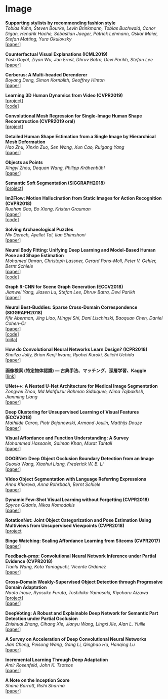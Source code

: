 # Image  

**Supporting stylists by recommending fashion style**  
*Tobias Kuhn, Steven Bourke, Levin Brinkmann, Tobias Buchwald, Conor Digan, Hendrik Hache, Sebastian Jaeger, Patrick Lehmann, Oskar Maier, Stefan Matting, Yura Okulovsky*  
[[paper](https://arxiv.org/abs/1908.09493)]  

**Counterfactual Visual Explanations (ICML2019)**    
*Yash Goyal, Ziyan Wu, Jan Ernst, Dhruv Batra, Devi Parikh, Stefan Lee*  
[[paper](https://arxiv.org/abs/1904.07451)]  

**Cerberus: A Multi-headed Derenderer**  
*Boyang Deng, Simon Kornblith, Geoffrey Hinton*  
[[paper](https://arxiv.org/abs/1905.11940)]  

**Learning 3D Human Dynamics from Video (CVPR2019)**  
[[project](https://akanazawa.github.io/human_dynamics/)]  
[[code](https://github.com/akanazawa/human_dynamics)]  

**Convolutional Mesh Regression for Single-Image Human Shape Reconstruction (CVPR2019 oral)**  
[[project](https://www.seas.upenn.edu/~nkolot/projects/cmr/)]  

**Detailed Human Shape Estimation from a Single Image by Hierarchical Mesh Deformation**  
*Hao Zhu, Xinxin Zuo, Sen Wang, Xun Cao, Ruigang Yang*  
[[paper](https://arxiv.org/abs/1904.10506)]  
 
**Objects as Points**  
*Xingyi Zhou, Dequan Wang, Philipp Krähenbühl*  
[[paper](https://arxiv.org/abs/1904.07850)]  

**Semantic Soft Segmentation (SIGGRAPH2018)**  
[[project](http://people.inf.ethz.ch/aksoyy/sss/)]  

**Im2Flow: Motion Hallucination from Static Images for Action Recognition (CVPR2018)**  
*Ruohan Gao, Bo Xiong, Kristen Grauman*  
[[paper](https://arxiv.org/abs/1712.04109)]  
[[code](http://vision.cs.utexas.edu/projects/im2flow/)]  

**Solving Archaeological Puzzles**  
*Niv Derech, Ayellet Tal, Ilan Shimshoni*  
[[paper](https://arxiv.org/abs/1812.10553)]  

**Neural Body Fitting: Unifying Deep Learning and Model-Based Human Pose and Shape Estimation**  
*Mohamed Omran, Christoph Lassner, Gerard Pons-Moll, Peter V. Gehler, Bernt Schiele*  
[[paper](https://arxiv.org/abs/1808.05942)]  
[[code](https://github.com/mohomran/neural_body_fitting)]  

**Graph R-CNN for Scene Graph Generation (ECCV2018)**  
*Jianwei Yang, Jiasen Lu, Stefan Lee, Dhruv Batra, Devi Parikh*  
[[paper](https://arxiv.org/abs/1808.00191)]  

**Neural Best-Buddies: Sparse Cross-Domain Correspondence (SIGGRAPH2018)**  
*Kfir Aberman, Jing Liao, Mingyi Shi, Dani Lischinski, Baoquan Chen, Daniel Cohen-Or*  
[[paper](https://arxiv.org/abs/1805.04140)]  
[[code](https://github.com/kfiraberman/neural_best_buddies)]  
[[qiita](https://qiita.com/no_more_syakai/items/bc078011913c8cd616a0)]  

**How do Convolutional Neural Networks Learn Design? (ICPR2018)**    
*Shailza Jolly, Brian Kenji Iwana, Ryohei Kuroki, Seiichi Uchida*  
[[paper](https://arxiv.org/abs/1808.08402)]  

**画像検索 (特定物体認識) — 古典手法、マッチング、深層学習、Kaggle**  
[[link](https://speakerdeck.com/smly/hua-xiang-jian-suo-te-ding-wu-ti-ren-shi-gu-dian-shou-fa-matutingu-shen-ceng-xue-xi-kaggle)]  

**UNet++: A Nested U-Net Architecture for Medical Image Segmentation**  
*Zongwei Zhou, Md Mahfuzur Rahman Siddiquee, Nima Tajbakhsh, Jianming Liang*  
[[paper](https://arxiv.org/abs/1807.10165)]  

**Deep Clustering for Unsupervised Learning of Visual Features (ECCV2018)**  
*Mathilde Caron, Piotr Bojanowski, Armand Joulin, Matthijs Douze*  
[[paper](https://arxiv.org/abs/1807.05520)]  

**Visual Affordance and Function Understanding: A Survey**  
*Mohammed Hassanin, Salman Khan, Murat Tahtali*  
[[paper](https://arxiv.org/abs/1807.06775v1)]  

**DOOBNet: Deep Object Occlusion Boundary Detection from an Image**  
*Guoxia Wang, Xiaohui Liang, Frederick W. B. Li*  
[[paper](https://arxiv.org/abs/1806.03772)]  

**Video Object Segmentation with Language Referring Expressions**  
*Anna Khoreva, Anna Rohrbach, Bernt Schiele*  
[[paper](https://arxiv.org/abs/1803.08006v2)]  

**Dynamic Few-Shot Visual Learning without Forgetting (CVPR2018)**  
*Spyros Gidaris, Nikos Komodakis*  
[[paper](https://arxiv.org/abs/1804.09458v1)]  

**RotationNet: Joint Object Categorization and Pose Estimation Using Multiviews from Unsupervised Viewpoints (CVPR2018)**  
[[project](https://kanezaki.github.io/rotationnet/)

**Binge Watching: Scaling Affordance Learning from Sitcoms (CVPR2017)**  
[[paper](http://www.cs.cmu.edu/~xiaolonw/affordance.html)]  

**Feedback-prop: Convolutional Neural Network Inference under Partial Evidence (CVPR2018)**  
*Tianlu Wang, Kota Yamaguchi, Vicente Ordonez*  
[[paper](https://arxiv.org/abs/1710.08049)]  

**Cross-Domain Weakly-Supervised Object Detection through Progressive Domain Adaptation**  
*Naoto Inoue, Ryosuke Furuta, Toshihiko Yamasaki, Kiyoharu Aizawa*  
[[project](https://naoto0804.github.io/cross_domain_detection/)]  
[[paper](https://arxiv.org/abs/1803.11365)]  

**DeepVoting: A Robust and Explainable Deep Network for Semantic Part Detection under Partial Occlusion**  
*Zhishuai Zhang, Cihang Xie, Jianyu Wang, Lingxi Xie, Alan L. Yuille*  
[[paper](https://arxiv.org/abs/1709.04577)]  

**A Survey on Acceleration of Deep Convolutional Neural Networks**  
*Jian Cheng, Peisong Wang, Gang Li, Qinghao Hu, Hanqing Lu*  
[[paper](https://arxiv.org/abs/1802.00939)]  

**Incremental Learning Through Deep Adaptation**  
*Amir Rosenfeld, John K. Tsotsos*  
[[paper](https://arxiv.org/abs/1705.04228)]  

**A Note on the Inception Score**  
*Shane Barratt, Rishi Sharma*  
[[paper](https://arxiv.org/abs/1801.01973)]  
